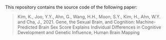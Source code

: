 This repository contains the source code of the following paper:

> Kim, K., Joo, Y.Y., Ahn, G., Wang, H.H., Moon, S.Y., Kim, H., Ahn, W.Y. and Cha, J., 2021. Gene, the Sexual Brain, and Cognition: Machine-Predicted Brain Sex Score Explains Individual Differences in Cognitive Development and Genetic Influence, Human Brain Mapping
